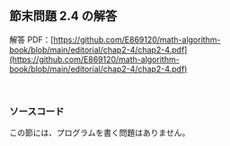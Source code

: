 ## 節末問題 2.4 の解答

解答 PDF：[https://github.com/E869120/math-algorithm-book/blob/main/editorial/chap2-4/chap2-4.pdf](https://github.com/E869120/math-algorithm-book/blob/main/editorial/chap2-4/chap2-4.pdf)

<br />

### ソースコード

この節には、プログラムを書く問題はありません。